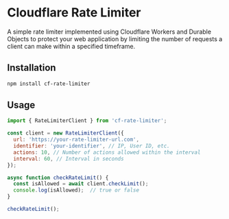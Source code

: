 # Cloudflare Rate Limiter

A simple rate limiter implemented using Cloudflare Workers and Durable Objects to protect your web application by limiting the number of requests a client can make within a specified timeframe.

## Installation

```bash
npm install cf-rate-limiter
```

## Usage
```javascript
import { RateLimiterClient } from 'cf-rate-limiter';

const client = new RateLimiterClient({
  url: 'https://your-rate-limiter-url.com',
  identifier: 'your-identifier', // IP, User ID, etc.
  actions: 10, // Number of actions allowed within the interval
  interval: 60, // Interval in seconds
});

async function checkRateLimit() {
  const isAllowed = await client.checkLimit();
  console.log(isAllowed);  // true or false
}

checkRateLimit();

```
